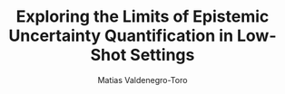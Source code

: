 ---
paperId: 4
author: Matias Valdenegro-Toro
publicationauthor: Valdenegro-Toro, M.
title: Exploring the Limits of Epistemic Uncertainty Quantification in Low-Shot Settings
pdf: --
poster: Poster_Valdenegro-Toro.pdf
alt: --
type: Poster
topic: Deep Learning
subtopic: Uncertainty Quantification
link: https://doi.org/10.52591/lxai202112073
conference: neurips
year: 2021
tags: neurips-2021
location: Virtual
---